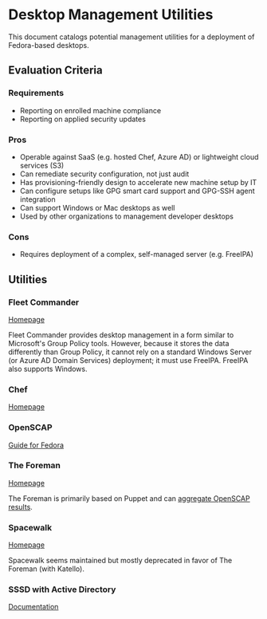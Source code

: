 # Desktop Management Utilities

This document catalogs potential management utilities for a deployment of Fedora-based desktops.

## Evaluation Criteria

### Requirements
* Reporting on enrolled machine compliance
* Reporting on applied security updates

### Pros
* Operable against SaaS (e.g. hosted Chef, Azure AD) or lightweight cloud services (S3)
* Can remediate security configuration, not just audit
* Has provisioning-friendly design to accelerate new machine setup by IT
* Can configure setups like GPG smart card support and GPG-SSH agent integration
* Can support Windows or Mac desktops as well
* Used by other organizations to management developer desktops

### Cons
* Requires deployment of a complex, self-managed server (e.g. FreeIPA)

## Utilities

### Fleet Commander

[Homepage](https://fleet-commander.org/)

Fleet Commander provides desktop management in a form similar to Microsoft's Group Policy tools. However, because it stores the data differently than Group Policy, it cannot rely on a standard Windows Server (or Azure AD Domain Services) deployment; it must use FreeIPA. FreeIPA also supports Windows.

### Chef

[Homepage](https://www.chef.io/)

### OpenSCAP

[Guide for Fedora](https://static.open-scap.org/ssg-guides/ssg-fedora-guide-index.html)

### The Foreman

[Homepage](https://theforeman.org/)

The Foreman is primarily based on Puppet and can [aggregate OpenSCAP results](https://github.com/theforeman/foreman_openscap).

### Spacewalk

[Homepage](https://spacewalkproject.github.io/)

Spacewalk seems maintained but mostly deprecated in favor of The Foreman (with Katello).

### SSSD with Active Directory

[Documentation](https://access.redhat.com/documentation/en-us/red_hat_enterprise_linux/7/html/windows_integration_guide/sssd-ad)
